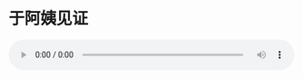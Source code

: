 # 于阿姨见证

<audio style="width: 100%;" preload="false" controls controlslist="nodownload"><source src="http://file.simai.life/audio/mp3/old/12362.mp3" type="audio/mpeg">Your browser does not support the audio element.</audio>


